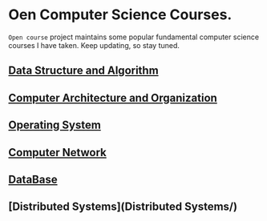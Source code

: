 # Oen Computer Science Courses.
`Open course` project maintains some popular fundamental computer science courses I have taken. 
Keep updating, so stay tuned.

## [Data Structure and Algorithm](Data%20Structure%20and%20Alogrithm/)

## [Computer Architecture and Organization](Computer%20Architecture%20And%20Organization/)

## [Operating System](Operating%20System/)

## [Computer Network](Computer%20Network/)

## [DataBase](Database/)

## [Distributed Systems](Distributed Systems/)

